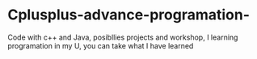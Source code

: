 # Cplusplus-advance-programation-
Code with c++ and Java, posibllies projects and workshop, I learning programation in my U, you can take what I have learned 
